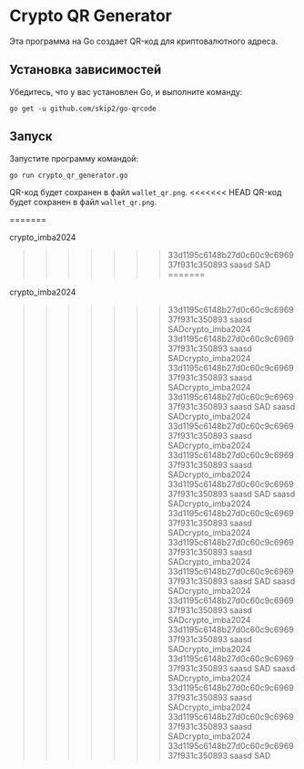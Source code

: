 
# Crypto QR Generator

Эта программа на Go создает QR-код для криптовалютного адреса.

## Установка зависимостей
Убедитесь, что у вас установлен Go, и выполните команду:

```
go get -u github.com/skip2/go-qrcode
```

## Запуск
Запустите программу командой:

```
go run crypto_qr_generator.go
```

QR-код будет сохранен в файл `wallet_qr.png`.
<<<<<<< HEAD
QR-код будет сохранен в файл `wallet_qr.png`.

=======

crypto_imba2024
>>>>>>> 33d1195c6148b27d0c60c9c696937f931c350893
saasd
SAD
=======


crypto_imba2024
>>>>>>> 33d1195c6148b27d0c60c9c696937f931c350893
saasd
SADcrypto_imba2024
>>>>>>> 33d1195c6148b27d0c60c9c696937f931c350893
saasd
SADcrypto_imba2024
>>>>>>> 33d1195c6148b27d0c60c9c696937f931c350893
saasd
SADcrypto_imba2024
>>>>>>> 33d1195c6148b27d0c60c9c696937f931c350893
saasd
SAD
saasd
SADcrypto_imba2024
>>>>>>> 33d1195c6148b27d0c60c9c696937f931c350893
saasd
SADcrypto_imba2024
>>>>>>> 33d1195c6148b27d0c60c9c696937f931c350893
saasd
SADcrypto_imba2024
>>>>>>> 33d1195c6148b27d0c60c9c696937f931c350893
saasd
SAD
saasd
SADcrypto_imba2024
>>>>>>> 33d1195c6148b27d0c60c9c696937f931c350893
saasd
SADcrypto_imba2024
>>>>>>> 33d1195c6148b27d0c60c9c696937f931c350893
saasd
SADcrypto_imba2024
>>>>>>> 33d1195c6148b27d0c60c9c696937f931c350893
saasd
SAD
saasd
SADcrypto_imba2024
>>>>>>> 33d1195c6148b27d0c60c9c696937f931c350893
saasd
SADcrypto_imba2024
>>>>>>> 33d1195c6148b27d0c60c9c696937f931c350893
saasd
SADcrypto_imba2024
>>>>>>> 33d1195c6148b27d0c60c9c696937f931c350893
saasd
SAD
saasd
SADcrypto_imba2024
>>>>>>> 33d1195c6148b27d0c60c9c696937f931c350893
saasd
SADcrypto_imba2024
>>>>>>> 33d1195c6148b27d0c60c9c696937f931c350893
saasd
SADcrypto_imba2024
>>>>>>> 33d1195c6148b27d0c60c9c696937f931c350893
saasd
SAD